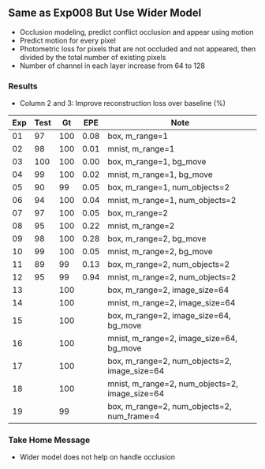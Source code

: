 ## Same as Exp008 But Use Wider Model 

- Occlusion modeling, predict conflict occlusion and appear using motion
- Predict motion for every pixel
- Photometric loss for pixels that are not occluded and not appeared, then divided by the total number of existing pixels
- Number of channel in each layer increase from 64 to 128

### Results

- Column 2 and 3: Improve reconstruction loss over baseline (%) 

| Exp  | Test | Gt   | EPE  | Note |
| ---- | ---- | ---- | ---- | ---- | 
| 01 | 97 | 100 | 0.08 | box, m_range=1 |
| 02 | 98 | 100 | 0.01 | mnist, m_range=1 |
| 03 | 100 | 100 | 0.00 | box, m_range=1, bg_move |
| 04 | 99 | 100 | 0.02 | mnist, m_range=1, bg_move |
| 05 | 90 | 99 | 0.05 | box, m_range=1, num_objects=2 |
| 06 | 94 | 100 | 0.04 | mnist, m_range=1, num_objects=2 |
| 07 | 97 | 100 | 0.05 | box, m_range=2 |
| 08 | 95 | 100 | 0.22 | mnist, m_range=2 |
| 09 | 98 | 100 | 0.28 | box, m_range=2, bg_move |
| 10 | 99 | 100 | 0.05 | mnist, m_range=2, bg_move |
| 11 | 89 | 99 | 0.13 | box, m_range=2, num_objects=2 |
| 12 | 95 | 99 | 0.94 | mnist, m_range=2, num_objects=2 |
| 13 |  | 100 |  | box, m_range=2, image_size=64 |
| 14 |  | 100 |  | mnist, m_range=2, image_size=64 |
| 15 |  | 100 |  | box, m_range=2, image_size=64, bg_move |
| 16 |  | 100 |  | mnist, m_range=2, image_size=64, bg_move |
| 17 |  | 100 |  | box, m_range=2, num_objects=2, image_size=64 |
| 18 |  | 100 |  | mnist, m_range=2, num_objects=2, image_size=64 |
| 19 |  | 99 |  | box, m_range=2, num_objects=2, num_frame=4 |

### Take Home Message

- Wider model does not help on handle occlusion
